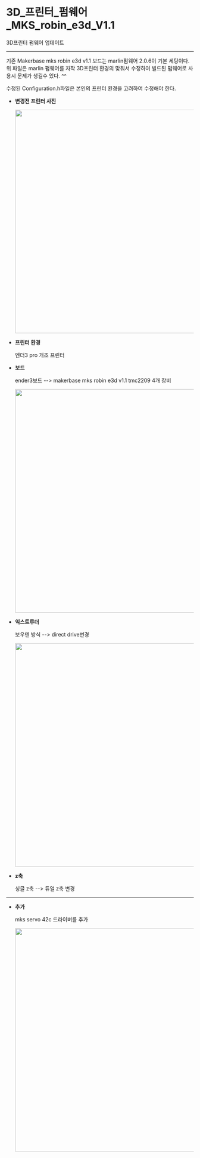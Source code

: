 # 3D_프린터_펌웨어_MKS_robin_e3d_V1.1
3D프린터 펌웨어 업데이트

---

기존 Makerbase mks robin e3d v1.1 보드는 marlin펌웨어 2.0.6이 기본 세팅이다.
위 파일은 marlin 펌웨어를 자작 3D프린터 환경의 맞춰서 수정하여 빌드된 펌웨어로 사용시 문제가 생길수 있다. ^^

수정된 Configuration.h파일은 본인의 프린터 환경을 고려하여 수정해야 한다.

* __변경전 프린터 사진__

  <img src="https://user-images.githubusercontent.com/50231941/220642399-d5cc7a98-12ca-487e-a857-fda7f7f94824.jpg" width="600" height="600"/>

* __프린터 환경__

  엔더3 pro 개조 프린터

* __보드__

  ender3보드 --> makerbase mks robin e3d v1.1
  tmc2209 4개 장비
  
  <img src="https://user-images.githubusercontent.com/50231941/220643423-28742787-64ac-4b8f-a75d-7186a11f1279.jpg" width="600" height="600"/>

* __익스트루더__

  보우덴 방식 --> direct drive변경
  
  <img src="https://user-images.githubusercontent.com/50231941/220643196-0619b1f1-7cd2-4939-a790-e7e9ce6b8dc4.jpg" width="600" height="600"/>

* __z축__

  싱글 z축 --> 듀얼 z축 변경

---

* __추가__

  mks servo 42c 드라이버를 추가
  
  <img src="https://user-images.githubusercontent.com/50231941/220643606-ca506db8-3418-4b40-8f1c-76894ae722bc.jpg" width="600" height="600"/>

  
